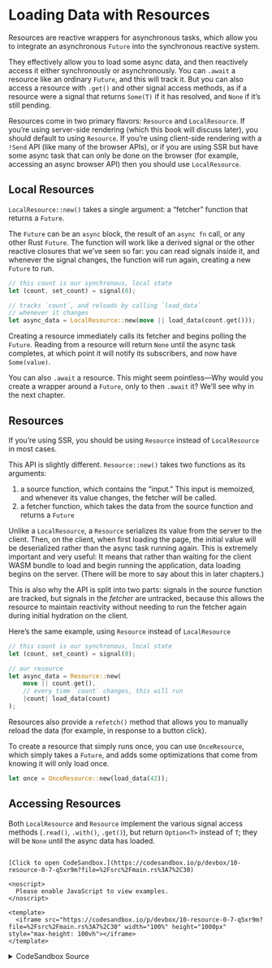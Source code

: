 # Loading Data with Resources

Resources are reactive wrappers for asynchronous tasks, which allow you to integrate an asynchronous `Future` into the synchronous reactive system. 

They effectively allow you to load some async data, and then reactively access it either synchronously or asynchronously. You can `.await` a resource like an ordinary `Future`, and this will track it. But you can also access a resource with `.get()` and other signal access methods, as if a resource were a signal that returns `Some(T)` if it has resolved, and `None` if it’s still pending.

Resources come in two primary flavors: `Resource` and `LocalResource`. If you’re using server-side rendering (which this book will discuss later), you should default to using `Resource`. If you’re using client-side rendering with a `!Send` API (like many of the browser APIs), or if you are using SSR but have some async task that can only be done on the browser (for example, accessing an async browser API) then you should use `LocalResource`.

## Local Resources

`LocalResource::new()` takes a single argument: a “fetcher” function that returns a `Future`.

The `Future` can be an `async` block, the result of an `async fn` call, or any other Rust `Future`. The function will work like a derived signal or the other reactive closures that we’ve seen so far: you can read signals inside it, and whenever the signal changes, the function will run again, creating a new `Future` to run.

```rust
// this count is our synchronous, local state
let (count, set_count) = signal(0);

// tracks `count`, and reloads by calling `load_data`
// whenever it changes
let async_data = LocalResource::new(move || load_data(count.get()));
```

Creating a resource immediately calls its fetcher and begins polling the `Future`. Reading from a resource will return `None` until the async task completes, at which point it will notify its subscribers, and now have `Some(value)`.

You can also `.await` a resource. This might seem pointless—Why would you create a wrapper around a `Future`, only to then `.await` it? We’ll see why in the next chapter.

## Resources

If you’re using SSR, you should be using `Resource` instead of `LocalResource` in most cases.

This API is slightly different. `Resource::new()` takes two functions as its arguments:

1. a source function, which contains the “input.” This input is memoized, and whenever its value changes, the fetcher will be called.
2. a fetcher function, which takes the data from the source function and returns a `Future`

Unlike a `LocalResource`, a `Resource` serializes its value from the server to the client. Then, on the client, when first loading the page, the initial value will be deserialized rather than the async task running again. This is extremely important and very useful: It means that rather than waiting for the client WASM bundle to load and begin running the application, data loading begins on the server. (There will be more to say about this in later chapters.)

This is also why the API is split into two parts: signals in the *source* function are tracked, but signals in the *fetcher* are untracked, because this allows the resource to maintain reactivity without needing to run the fetcher again during initial hydration on the client.

Here’s the same example, using `Resource` instead of `LocalResource`

```rust
// this count is our synchronous, local state
let (count, set_count) = signal(0);

// our resource
let async_data = Resource::new(
    move || count.get(),
    // every time `count` changes, this will run
    |count| load_data(count) 
);
```

Resources also provide a `refetch()` method that allows you to manually reload the data (for example, in response to a button click). 

To create a resource that simply runs once, you can use `OnceResource`, which simply takes a `Future`, and adds some optimizations that come from knowing it will only load once.

```rust
let once = OnceResource::new(load_data(42));
```

## Accessing Resources

Both `LocalResource` and `Resource` implement the various signal access methods (`.read()`, `.with()`, `.get()`), but return `Option<T>` instead of `T`; they will be `None` until the async data has loaded.

```admonish sandbox title="Live example" collapsible=true

[Click to open CodeSandbox.](https://codesandbox.io/p/devbox/10-resource-0-7-q5xr9m?file=%2Fsrc%2Fmain.rs%3A7%2C30)

<noscript>
  Please enable JavaScript to view examples.
</noscript>

<template>
  <iframe src="https://codesandbox.io/p/devbox/10-resource-0-7-q5xr9m?file=%2Fsrc%2Fmain.rs%3A7%2C30" width="100%" height="1000px" style="max-height: 100vh"></iframe>
</template>

```

<details>
<summary>CodeSandbox Source</summary>

```rust
use gloo_timers::future::TimeoutFuture;
use leptos::prelude::*;

// Here we define an async function
// This could be anything: a network request, database read, etc.
// Here, we just multiply a number by 10
async fn load_data(value: i32) -> i32 {
    // fake a one-second delay
    TimeoutFuture::new(1_000).await;
    value * 10
}

#[component]
pub fn App() -> impl IntoView {
    // this count is our synchronous, local state
    let (count, set_count) = signal(0);

    // tracks `count`, and reloads by calling `load_data`
    // whenever it changes
    let async_data = LocalResource::new(move || load_data(count.get()));

    // a resource will only load once if it doesn't read any reactive data
    let stable = LocalResource::new(|| load_data(1));

    // we can access the resource values with .get()
    // this will reactively return None before the Future has resolved
    // and update to Some(T) when it has resolved
    let async_result = move || {
        async_data
            .get()
            .map(|value| format!("Server returned {value:?}"))
            // This loading state will only show before the first load
            .unwrap_or_else(|| "Loading...".into())
    };

    view! {
        <button
            on:click=move |_| *set_count.write() += 1
        >
            "Click me"
        </button>
        <p>
            <code>"stable"</code>": " {move || stable.get()}
        </p>
        <p>
            <code>"count"</code>": " {count}
        </p>
        <p>
            <code>"async_value"</code>": "
            {async_result}
            <br/>
        </p>
    }
}

fn main() {
    leptos::mount::mount_to_body(App)
}
```

</details>
</preview>
